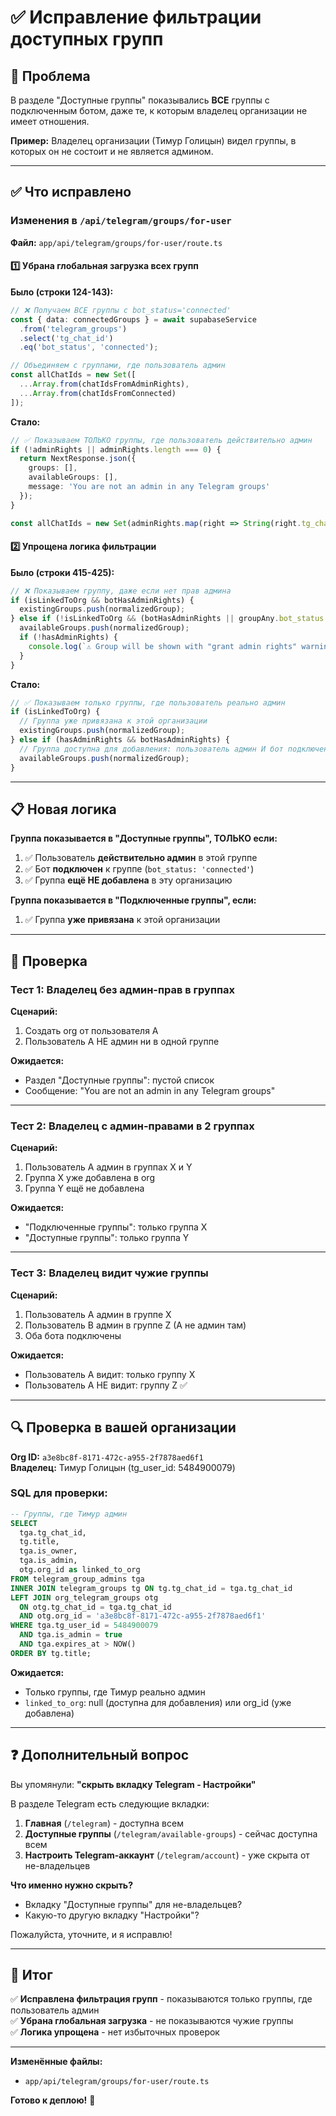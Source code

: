 # ✅ Исправление фильтрации доступных групп

## 🎯 Проблема

В разделе "Доступные группы" показывались **ВСЕ** группы с подключенным ботом, даже те, к которым владелец организации не имеет отношения.

**Пример:**
Владелец организации (Тимур Голицын) видел группы, в которых он не состоит и не является админом.

---

## ✅ Что исправлено

### Изменения в `/api/telegram/groups/for-user`

**Файл:** `app/api/telegram/groups/for-user/route.ts`

#### 1️⃣ Убрана глобальная загрузка всех групп

**Было (строки 124-143):**
```typescript
// ❌ Получаем ВСЕ группы с bot_status='connected'
const { data: connectedGroups } = await supabaseService
  .from('telegram_groups')
  .select('tg_chat_id')
  .eq('bot_status', 'connected');

// Объединяем с группами, где пользователь админ
const allChatIds = new Set([
  ...Array.from(chatIdsFromAdminRights), 
  ...Array.from(chatIdsFromConnected)
]);
```

**Стало:**
```typescript
// ✅ Показываем ТОЛЬКО группы, где пользователь действительно админ
if (!adminRights || adminRights.length === 0) {
  return NextResponse.json({
    groups: [],
    availableGroups: [],
    message: 'You are not an admin in any Telegram groups'
  });
}

const allChatIds = new Set(adminRights.map(right => String(right.tg_chat_id)));
```

#### 2️⃣ Упрощена логика фильтрации

**Было (строки 415-425):**
```typescript
// ❌ Показываем группу, даже если нет прав админа
if (isLinkedToOrg && botHasAdminRights) {
  existingGroups.push(normalizedGroup);
} else if (!isLinkedToOrg && (botHasAdminRights || groupAny.bot_status === 'connected')) {
  availableGroups.push(normalizedGroup);
  if (!hasAdminRights) {
    console.log(`⚠️ Group will be shown with "grant admin rights" warning`);
  }
}
```

**Стало:**
```typescript
// ✅ Показываем только группы, где пользователь реально админ
if (isLinkedToOrg) {
  // Группа уже привязана к этой организации
  existingGroups.push(normalizedGroup);
} else if (hasAdminRights && botHasAdminRights) {
  // Группа доступна для добавления: пользователь админ И бот подключен
  availableGroups.push(normalizedGroup);
}
```

---

## 📋 Новая логика

**Группа показывается в "Доступные группы", ТОЛЬКО если:**
1. ✅ Пользователь **действительно админ** в этой группе
2. ✅ Бот **подключен** к группе (`bot_status: 'connected'`)
3. ✅ Группа **ещё НЕ добавлена** в эту организацию

**Группа показывается в "Подключенные группы", если:**
1. ✅ Группа **уже привязана** к этой организации

---

## 🧪 Проверка

### Тест 1: Владелец без админ-прав в группах
**Сценарий:**
1. Создать org от пользователя A
2. Пользователь A НЕ админ ни в одной группе

**Ожидается:**
- Раздел "Доступные группы": пустой список
- Сообщение: "You are not an admin in any Telegram groups"

---

### Тест 2: Владелец с админ-правами в 2 группах
**Сценарий:**
1. Пользователь A админ в группах X и Y
2. Группа X уже добавлена в org
3. Группа Y ещё не добавлена

**Ожидается:**
- "Подключенные группы": только группа X
- "Доступные группы": только группа Y

---

### Тест 3: Владелец видит чужие группы
**Сценарий:**
1. Пользователь A админ в группе X
2. Пользователь B админ в группе Z (A не админ там)
3. Оба бота подключены

**Ожидается:**
- Пользователь A видит: только группу X
- Пользователь A НЕ видит: группу Z ✅

---

## 🔍 Проверка в вашей организации

**Org ID:** `a3e8bc8f-8171-472c-a955-2f7878aed6f1`  
**Владелец:** Тимур Голицын (tg_user_id: 5484900079)

### SQL для проверки:
```sql
-- Группы, где Тимур админ
SELECT 
  tga.tg_chat_id,
  tg.title,
  tga.is_owner,
  tga.is_admin,
  otg.org_id as linked_to_org
FROM telegram_group_admins tga
INNER JOIN telegram_groups tg ON tg.tg_chat_id = tga.tg_chat_id
LEFT JOIN org_telegram_groups otg 
  ON otg.tg_chat_id = tga.tg_chat_id 
  AND otg.org_id = 'a3e8bc8f-8171-472c-a955-2f7878aed6f1'
WHERE tga.tg_user_id = 5484900079
  AND tga.is_admin = true
  AND tga.expires_at > NOW()
ORDER BY tg.title;
```

**Ожидается:**
- Только группы, где Тимур реально админ
- `linked_to_org`: null (доступна для добавления) или org_id (уже добавлена)

---

## ❓ Дополнительный вопрос

Вы упомянули: **"скрыть вкладку Telegram - Настройки"**

В разделе Telegram есть следующие вкладки:
1. **Главная** (`/telegram`) - доступна всем
2. **Доступные группы** (`/telegram/available-groups`) - сейчас доступна всем
3. **Настроить Telegram-аккаунт** (`/telegram/account`) - уже скрыта от не-владельцев

**Что именно нужно скрыть?**
- Вкладку "Доступные группы" для не-владельцев?
- Какую-то другую вкладку "Настройки"?

Пожалуйста, уточните, и я исправлю!

---

## 🎯 Итог

✅ **Исправлена фильтрация групп** - показываются только группы, где пользователь админ  
✅ **Убрана глобальная загрузка** - не показываются чужие группы  
✅ **Логика упрощена** - нет избыточных проверок  

---

**Изменённые файлы:**
- `app/api/telegram/groups/for-user/route.ts`

**Готово к деплою!** 🚀

